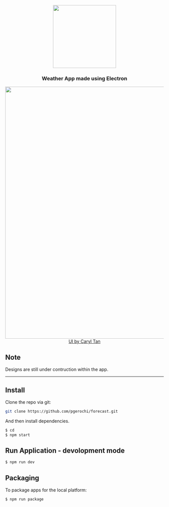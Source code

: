 <p align="center">
    <img src="https://user-images.githubusercontent.com/1335470/33391492-334b2140-d507-11e7-8a90-c1474b31de79.png" width="200px">
    <h3 align="center">Weather App made using Electron<br></h3>
</p>

<p align="center">
    <img src="https://user-images.githubusercontent.com/1335470/33811852-ba9f82b2-dde5-11e7-94c6-595e32072898.png" width="800px">
    <a href="http://caryltanportfolio.com/" target="_blank">UI by Caryl Tan</a>
</p>

## Note
Designs are still under contruction within the app.

<hr>

## Install
Clone the repo via git:

```bash
git clone https://github.com/pgerochi/forecast.git
```

And then install dependencies.

```bash
$ cd 
$ npm start
```

## Run Application - devolopment mode

```bash
$ npm run dev
```

## Packaging

To package apps for the local platform:

```bash
$ npm run package
```




